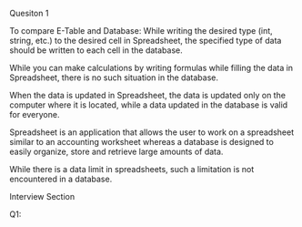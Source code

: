 Quesiton 1

To compare E-Table and Database:
While writing the desired type (int, string, etc.) to the desired cell in Spreadsheet, the specified type of data should be written to each cell in the database. 

While you can make calculations by writing formulas while filling the data in Spreadsheet, there is no such situation in the database.

When the data is updated in Spreadsheet, the data is updated only on the computer where it is located, while a data updated in the database is valid for everyone.

Spreadsheet is an application that allows the user to work on a spreadsheet similar to an accounting worksheet whereas a database is designed to easily organize, store and retrieve large amounts of data.

While there is a data limit in spreadsheets, such a limitation is not encountered in a database.


Interview Section

Q1: 
